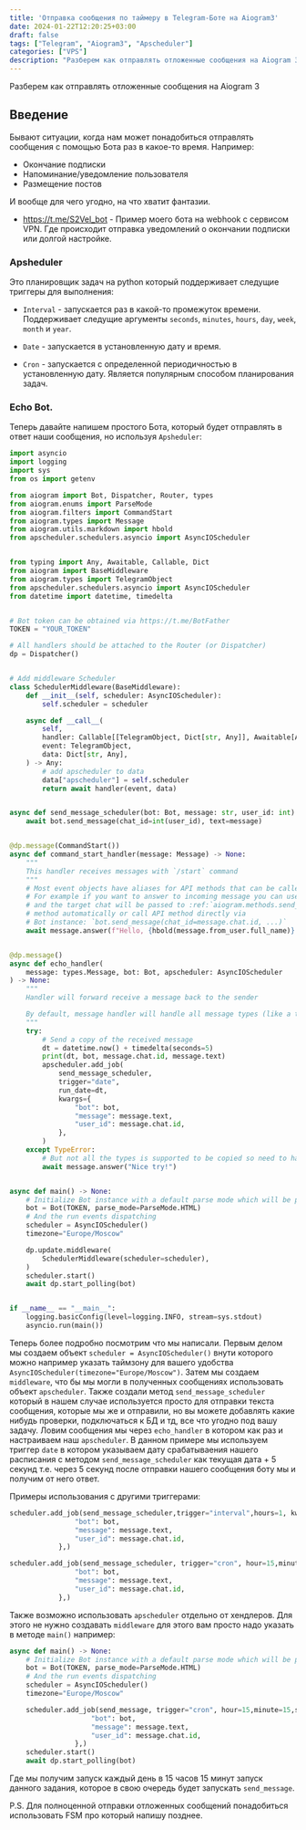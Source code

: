 ```yaml
---
title: 'Отправка сообщения по таймеру в Telegram-Боте на Aiogram3'
date: 2024-01-22T12:20:25+03:00
draft: false
tags: ["Telegram", "Aiogram3", "Apscheduler"]
categories: ["VPS"]
description: "Разберем как отправлять отложенные сообщения на Aiogram 3"
---
```


Разберем как отправлять отложенные сообщения на Aiogram 3

<!--more-->

## Введение
Бывают ситуации, когда нам может понадобиться отправлять сообщения с помощью Бота раз в какое-то время.
Например:
* Окончание подписки
* Напоминание/уведомление пользователя
* Размещение постов

И вообще для чего угодно, на что хватит фантазии.

* https://t.me/S2Vel_bot - Пример моего бота на webhook с сервисом VPN. Где происходит отправка уведомлений о окончании подписки или долгой настройке.

### Apsheduler
Это планировщик задач на python который поддерживает следущие триггеры для выполнения:
* `Interval` - запускается раз в какой-то промежуток времени. Поддерживает следущие аргументы `seconds`, `minutes`, `hours`, `day`, `week`, `month` и `year`.

* `Date` - запускается в установленную дату и время.

* `Cron` - запускается с определенной периодичностью в установленную дату. Является популярным способом планирования задач.

### Echo Bot.
Теперь давайте напишем простого Бота, который будет отправлять в ответ наши сообщения, но используя `Apsheduler`:


```python
import asyncio
import logging
import sys
from os import getenv

from aiogram import Bot, Dispatcher, Router, types
from aiogram.enums import ParseMode
from aiogram.filters import CommandStart
from aiogram.types import Message
from aiogram.utils.markdown import hbold
from apscheduler.schedulers.asyncio import AsyncIOScheduler


from typing import Any, Awaitable, Callable, Dict
from aiogram import BaseMiddleware
from aiogram.types import TelegramObject
from apscheduler.schedulers.asyncio import AsyncIOScheduler
from datetime import datetime, timedelta


# Bot token can be obtained via https://t.me/BotFather
TOKEN = "YOUR_TOKEN"

# All handlers should be attached to the Router (or Dispatcher)
dp = Dispatcher()


# Add middleware Scheduler
class SchedulerMiddleware(BaseMiddleware):
    def __init__(self, scheduler: AsyncIOScheduler):
        self.scheduler = scheduler

    async def __call__(
        self,
        handler: Callable[[TelegramObject, Dict[str, Any]], Awaitable[Any]],
        event: TelegramObject,
        data: Dict[str, Any],
    ) -> Any:
        # add apscheduler to data
        data["apscheduler"] = self.scheduler
        return await handler(event, data)


async def send_message_scheduler(bot: Bot, message: str, user_id: int):
    await bot.send_message(chat_id=int(user_id), text=message)


@dp.message(CommandStart())
async def command_start_handler(message: Message) -> None:
    """
    This handler receives messages with `/start` command
    """
    # Most event objects have aliases for API methods that can be called in events' context
    # For example if you want to answer to incoming message you can use `message.answer(...)` alias
    # and the target chat will be passed to :ref:`aiogram.methods.send_message.SendMessage`
    # method automatically or call API method directly via
    # Bot instance: `bot.send_message(chat_id=message.chat.id, ...)`
    await message.answer(f"Hello, {hbold(message.from_user.full_name)}!")


@dp.message()
async def echo_handler(
    message: types.Message, bot: Bot, apscheduler: AsyncIOScheduler
) -> None:
    """
    Handler will forward receive a message back to the sender

    By default, message handler will handle all message types (like a text, photo, sticker etc.)
    """
    try:
        # Send a copy of the received message
        dt = datetime.now() + timedelta(seconds=5)
        print(dt, bot, message.chat.id, message.text)
        apscheduler.add_job(
            send_message_scheduler,
            trigger="date",
            run_date=dt,
            kwargs={
                "bot": bot,
                "message": message.text,
                "user_id": message.chat.id,
            },
        )
    except TypeError:
        # But not all the types is supported to be copied so need to handle it
        await message.answer("Nice try!")


async def main() -> None:
    # Initialize Bot instance with a default parse mode which will be passed to all API calls
    bot = Bot(TOKEN, parse_mode=ParseMode.HTML)
    # And the run events dispatching
    scheduler = AsyncIOScheduler()
    timezone="Europe/Moscow"

    dp.update.middleware(
        SchedulerMiddleware(scheduler=scheduler),
    )
    scheduler.start()
    await dp.start_polling(bot)


if __name__ == "__main__":
    logging.basicConfig(level=logging.INFO, stream=sys.stdout)
    asyncio.run(main())
```

Теперь более подробно посмотрим что мы написали.
Первым делом мы создаем объект `scheduler = AsyncIOScheduler()` внути которого можно например указать таймзону для вашего удобства `AsyncIOScheduler(timezone="Europe/Moscow")`. Затем мы создаем `middleware`, что бы мы могли в полученных сообщениях использовать объект `apscheduler`. Также создали метод `send_message_scheduler` который в нашем случае используется просто для отправки текста сообщения, которые мы же и отправили, но вы можете добавлять какие нибудь проверки, подключаться к БД и тд, все что угодно под вашу задачу. Ловим сообщения мы через `echo_handler` в котором как раз и настраиваем наш `apscheduler`. В данном примере мы используем триггер `date` в котором указываем дату срабатываения нашего расписания с методом `send_message_scheduler` как текущая дата + 5 секунд т.е. через 5 секунд после отправки нашего сообщения боту мы и получим от него ответ.

Примеры использования с другими триггерами:

```python
scheduler.add_job(send_message_scheduler,trigger="interval",hours=1, kwargs={
                "bot": bot,
                "message": message.text,
                "user_id": message.chat.id,
            },)
```


```python
scheduler.add_job(send_message_scheduler, trigger="cron", hour=15,minute=15,start_date=datetime.now(), kwargs={
                "bot": bot,
                "message": message.text,
                "user_id": message.chat.id,
            },)
```


Также возможно использовать `apscheduler` отдельно от хендлеров. Для этого не нужно создавать `middleware` для этого вам просто надо указать в методе  `main()` например:
```python
async def main() -> None:
    # Initialize Bot instance with a default parse mode which will be passed to all API calls
    bot = Bot(TOKEN, parse_mode=ParseMode.HTML)
    # And the run events dispatching
    scheduler = AsyncIOScheduler()
    timezone="Europe/Moscow"

    scheduler.add_job(send_message, trigger="cron", hour=15,minute=15,start_date=datetime.now(), kwargs={
                    "bot": bot,
                    "message": message.text,
                    "user_id": message.chat.id,
                },)
    scheduler.start()
    await dp.start_polling(bot)
```

Где мы получим запуск каждый день в 15 часов 15 минут запуск данного задания, которое в свою очередь будет запускать `send_message`.

P.S. Для полноценной отправки отложенных сообщений понадобиться использовать FSM про который напишу позднее.